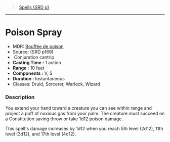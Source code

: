 ﻿---
!SpellItem
Family: SpellVO
Name: Poison Spray
Type: Conjuration
Level: cantrip
CastingTime: 1 action
Range: 10 feet
Components: V, S
Duration: Instantaneous
Classes: Druid, Sorcerer, Warlock, Wizard
Source: (SRD p169)
AltName: '[Bouffée de poison](hd_spells_bouffee_de_poison.md)'
Id: spells_vo.md#poison-spray
ParentLink: spells_vo.md#spells-srd-p
ParentName: Spells (SRD p)
NameLevel: 1
Attributes:
  Name: Poison Spray
  Markdown: >+
    # <!--Name-->Poison Spray<!--/Name-->


    - MDR: <!--AltName-->[Bouffée de poison](hd_spells_bouffee_de_poison.md)<!--/AltName-->

    - Source: <!--Source-->(SRD p169)<!--/Source-->

    -  <!--Type-->Conjuration<!--/Type--> <!--Level-->cantrip<!--/Level-->

    - **Casting Time :** <!--CastingTime-->1 action<!--/CastingTime-->

    - **Range :** <!--Range-->10 feet<!--/Range-->

    - **Components :** <!--Components-->V, S<!--/Components-->

    - **Duration :** <!--Duration-->Instantaneous<!--/Duration-->

    - Classes: <!--Classes-->Druid, Sorcerer, Warlock, Wizard<!--/Classes-->


    ### Description


    You extend your hand toward a creature you can see within range and project a puff of noxious gas from your palm. The creature must succeed on a Constitution saving throw or take 1d12 poison damage.


    This spell's damage increases by 1d12 when you reach 5th level (2d12), 11th level (3d12), and 17th level (4d12).

  AltName: '[Bouffée de poison](hd_spells_bouffee_de_poison.md)'
  Source: (SRD p169)
  Type: Conjuration
  Level: cantrip
  CastingTime: 1 action
  Range: 10 feet
  Components: V, S
  Duration: Instantaneous
  Classes: Druid, Sorcerer, Warlock, Wizard
AttributesDictionary: >+
  Name: Poison Spray

  Markdown: >+

    # <!--Name-->Poison Spray<!--/Name-->





    - MDR: <!--AltName-->[Bouffée de poison](hd_spells_bouffee_de_poison.md)<!--/AltName-->



    - Source: <!--Source-->(SRD p169)<!--/Source-->



    -  <!--Type-->Conjuration<!--/Type--> <!--Level-->cantrip<!--/Level-->



    - **Casting Time :** <!--CastingTime-->1 action<!--/CastingTime-->



    - **Range :** <!--Range-->10 feet<!--/Range-->



    - **Components :** <!--Components-->V, S<!--/Components-->



    - **Duration :** <!--Duration-->Instantaneous<!--/Duration-->



    - Classes: <!--Classes-->Druid, Sorcerer, Warlock, Wizard<!--/Classes-->





    ### Description





    You extend your hand toward a creature you can see within range and project a puff of noxious gas from your palm. The creature must succeed on a Constitution saving throw or take 1d12 poison damage.





    This spell's damage increases by 1d12 when you reach 5th level (2d12), 11th level (3d12), and 17th level (4d12).



  AltName: '[Bouffée de poison](hd_spells_bouffee_de_poison.md)'

  Source: (SRD p169)

  Type: Conjuration

  Level: cantrip

  CastingTime: 1 action

  Range: 10 feet

  Components: V, S

  Duration: Instantaneous

  Classes: Druid, Sorcerer, Warlock, Wizard

---
> [Spells (SRD p)](srd_spells.md)

---

# Poison Spray

- MDR: [Bouffée de poison](hd_spells_bouffee_de_poison.md)
- Source: (SRD p169)
-  Conjuration cantrip
- **Casting Time :** 1 action
- **Range :** 10 feet
- **Components :** V, S
- **Duration :** Instantaneous
- Classes: Druid, Sorcerer, Warlock, Wizard

### Description

You extend your hand toward a creature you can see within range and project a puff of noxious gas from your palm. The creature must succeed on a Constitution saving throw or take 1d12 poison damage.

This spell's damage increases by 1d12 when you reach 5th level (2d12), 11th level (3d12), and 17th level (4d12).


